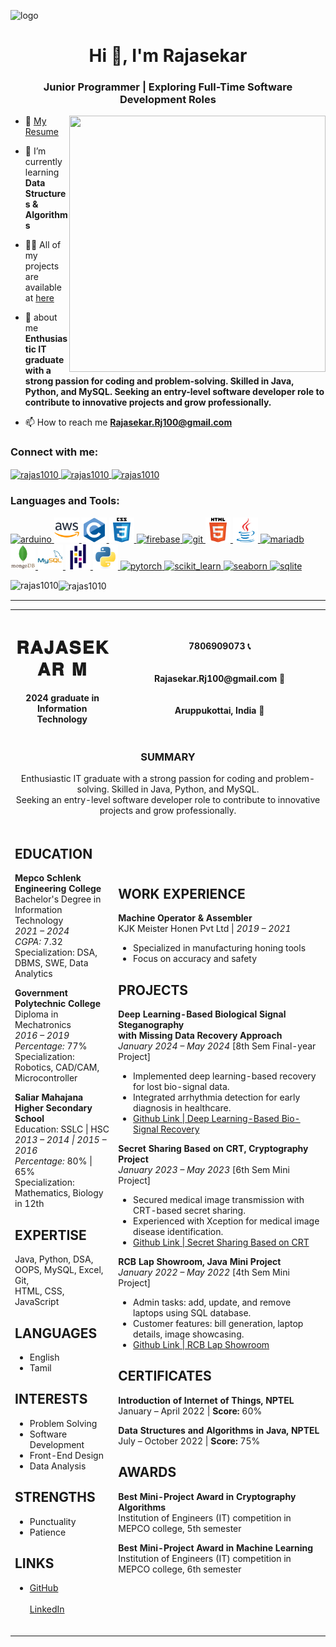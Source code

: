 ![logo](https://github.com/Rajas1010/Rajas1010/blob/main/RajCoverGif.gif)
<h1 align="center">Hi 👋, I'm Rajasekar</h1>
<h3 align="center">Junior Programmer | Exploring Full-Time Software Development Roles</h3>
<img align="right" width="410" height="410" src="https://leetcode.card.workers.dev/Rajas1010?theme=unicorn&font=&extension=activity"></img>

- 📝  [My Resume](https://rajas1010.github.io/Resume/)
  
- 🌱 I’m currently learning **Data Structures & Algorithms**

- 👨‍💻 All of my projects are available at [here](https://github.com/Rajas1010?tab=repositories)

- 💬 about me **Enthusiastic IT graduate with a strong passion for coding and problem-solving. Skilled in Java, Python, and MySQL. Seeking an entry-level software developer role to contribute to innovative projects and grow professionally.**

- 📫 How to reach me **Rajasekar.Rj100@gmail.com**

<h3 align="left">Connect with me:</h3>
<p align="left">
	<a href="https://linkedin.com/in/rajas1010" target="blank">
		<img align="center" src="https://raw.githubusercontent.com/rahuldkjain/github-profile-readme-generator/master/src/images/icons/Social/linked-in-alt.svg" alt="rajas1010" height="30" width="40"/>
	</a>
	<a href="https://www.hackerrank.com/rajas1010" target="blank">
		<img align="center" src="https://raw.githubusercontent.com/rahuldkjain/github-profile-readme-generator/master/src/images/icons/Social/hackerrank.svg" alt="rajas1010" height="30" width="40"/>
	</a>
	<a href="https://www.leetcode.com/rajas1010" target="blank">
		<img align="center" src="https://raw.githubusercontent.com/rahuldkjain/github-profile-readme-generator/master/src/images/icons/Social/leet-code.svg" alt="rajas1010" height="30" width="40"/>
	</a>
</p>
<h3 align="left">Languages and Tools:</h3>
<p align="left">
	<a href="https://www.arduino.cc/" target="_blank" rel="noreferrer">
		<img src="https://cdn.worldvectorlogo.com/logos/arduino-1.svg" alt="arduino" width="40" height="40"/>
	</a>
	<a href="https://aws.amazon.com" target="_blank" rel="noreferrer">
		<img src="https://raw.githubusercontent.com/devicons/devicon/master/icons/amazonwebservices/amazonwebservices-original-wordmark.svg" alt="aws" width="40" height="40"/>
	</a>
	<a href="https://www.cprogramming.com/" target="_blank" rel="noreferrer">
		<img src="https://raw.githubusercontent.com/devicons/devicon/master/icons/c/c-original.svg" alt="c" width="40" height="40"/>
	</a>
	<a href="https://www.w3schools.com/css/" target="_blank" rel="noreferrer">
		<img src="https://raw.githubusercontent.com/devicons/devicon/master/icons/css3/css3-original-wordmark.svg" alt="css3" width="40" height="40"/>
	</a>
	<a href="https://firebase.google.com/" target="_blank" rel="noreferrer">
		<img src="https://www.vectorlogo.zone/logos/firebase/firebase-icon.svg" alt="firebase" width="40" height="40"/>
	</a>
	<a href="https://git-scm.com/" target="_blank" rel="noreferrer">
		<img src="https://www.vectorlogo.zone/logos/git-scm/git-scm-icon.svg" alt="git" width="40" height="40"/>
	</a>
	<a href="https://www.w3.org/html/" target="_blank" rel="noreferrer">
		<img src="https://raw.githubusercontent.com/devicons/devicon/master/icons/html5/html5-original-wordmark.svg" alt="html5" width="40" height="40"/>
	</a>
	<a href="https://www.java.com" target="_blank" rel="noreferrer">
		<img src="https://raw.githubusercontent.com/devicons/devicon/master/icons/java/java-original.svg" alt="java" width="40" height="40"/>
	</a>
	<a href="https://mariadb.org/" target="_blank" rel="noreferrer">
		<img src="https://www.vectorlogo.zone/logos/mariadb/mariadb-icon.svg" alt="mariadb" width="40" height="40"/>
	</a>
	<a href="https://www.mongodb.com/" target="_blank" rel="noreferrer">
		<img src="https://raw.githubusercontent.com/devicons/devicon/master/icons/mongodb/mongodb-original-wordmark.svg" alt="mongodb" width="40" height="40"/>
	</a>
	<a href="https://www.mysql.com/" target="_blank" rel="noreferrer">
		<img src="https://raw.githubusercontent.com/devicons/devicon/master/icons/mysql/mysql-original-wordmark.svg" alt="mysql" width="40" height="40"/>
	</a>
	<a href="https://pandas.pydata.org/" target="_blank" rel="noreferrer">
		<img src="https://raw.githubusercontent.com/devicons/devicon/2ae2a900d2f041da66e950e4d48052658d850630/icons/pandas/pandas-original.svg" alt="pandas" width="40" height="40"/>
	</a>
	<a href="https://www.python.org" target="_blank" rel="noreferrer">
		<img src="https://raw.githubusercontent.com/devicons/devicon/master/icons/python/python-original.svg" alt="python" width="40" height="40"/>
	</a>
	<a href="https://pytorch.org/" target="_blank" rel="noreferrer">
		<img src="https://www.vectorlogo.zone/logos/pytorch/pytorch-icon.svg" alt="pytorch" width="40" height="40"/>
	</a>
	<a href="https://scikit-learn.org/" target="_blank" rel="noreferrer">
		<img src="https://upload.wikimedia.org/wikipedia/commons/0/05/Scikit_learn_logo_small.svg" alt="scikit_learn" width="40" height="40"/>
	</a>
	<a href="https://seaborn.pydata.org/" target="_blank" rel="noreferrer">
		<img src="https://seaborn.pydata.org/_images/logo-mark-lightbg.svg" alt="seaborn" width="40" height="40"/>
	</a>
	<a href="https://www.sqlite.org/" target="_blank" rel="noreferrer">
		<img src="https://www.vectorlogo.zone/logos/sqlite/sqlite-icon.svg" alt="sqlite" width="40" height="40"/>
	</a>
</p>
<p>
	<img align="left" src="https://github-readme-stats.vercel.app/api/top-langs?username=rajas1010&show_icons=true&locale=en&layout=compact" alt="rajas1010"/>

<p>
	<img align="center" src="https://github-readme-streak-stats.herokuapp.com/?user=rajas1010&" alt="rajas1010"/>
</p>

---

<table align="center">
  <tr>
    <th>
      <h1> 𝐑 𝐀 𝐉 𝐀 𝐒 𝐄 𝐊 𝐀 𝐑   𝐌 </h1>
      <p > 2024 graduate in Information Technology</p>
    </th>
    <th text-align="right"><br>
	                      7806909073 📞<br><br>
     	               Rajasekar.Rj100@gmail.com 📧<br><br>
	                   Aruppukottai, India 📍<br><br>
    </th>
  </tr> 
<tr rowspan="2">
	<td colspan="2">
		<h3 align="center">SUMMARY</h3>
		<p align="center">Enthusiastic IT graduate with a strong passion for coding and problem-solving. Skilled in Java, Python, and MySQL.<br> Seeking an entry-level software developer role to contribute to innovative projects and grow professionally.</p>
	</td>
</tr>
  <tr>
    <td >
	    
## EDUCATION
**Mepco Schlenk Engineering College**  
Bachelor's Degree in Information Technology  
*2021 – 2024*  
*CGPA:* 7.32  
Specialization: DSA, DBMS, SWE, Data Analytics

**Government Polytechnic College**  
Diploma in Mechatronics  
*2016 – 2019*  
*Percentage:* 77%  
Specialization: Robotics, CAD/CAM, Microcontroller

**Saliar Mahajana Higher Secondary School**  
Education: SSLC | HSC  
*2013 – 2014 | 2015 – 2016*  
*Percentage:* 80% | 65%  
Specialization: Mathematics, Biology in 12th

## EXPERTISE
Java, Python, DSA, OOPS, MySQL, Excel, Git,<br> HTML, CSS, JavaScript

## LANGUAGES
- English
- Tamil

## INTERESTS
- Problem Solving
- Software Development
- Front-End Design
- Data Analysis

## STRENGTHS
- Punctuality
- Patience

## LINKS
- [GitHub](https://www.github.com/Rajas1010)       [LinkedIn](https://www.linkedin.com/in/rajas1010/) <br><br>
</td>
<td>

## WORK EXPERIENCE
**Machine Operator & Assembler**  
KJK Meister Honen Pvt Ltd | *2019 – 2021*  
- Specialized in manufacturing honing tools  
- Focus on accuracy and safety  

## PROJECTS
**Deep Learning-Based Biological Signal Steganography<br> with Missing Data Recovery Approach**  
*January 2024 – May 2024* [8th Sem Final-year Project]  
- Implemented deep learning-based recovery for lost bio-signal data.  
- Integrated arrhythmia detection for early diagnosis in healthcare.  
- [Github Link | Deep Learning-Based Bio-Signal Recovery](https://github.com/Rajas1010/DEEP-LEARNING-BASED-BIOLOGICAL-SIGNAL-STEGANOGRAPHY-WITH-MISSING-DATA-RECOVERY-APPROACH)  

**Secret Sharing Based on CRT, Cryptography Project**  
*January 2023 – May 2023* [6th Sem Mini Project]  
- Secured medical image transmission with CRT-based secret sharing.  
- Experienced with Xception for medical image disease identification.  
- [Github Link | Secret Sharing Based on CRT](https://github.com/Rajas1010/CRYPTO-DL)  

**RCB Lap Showroom, Java Mini Project**  
*January 2022 – May 2022* [4th Sem Mini Project]  
- Admin tasks: add, update, and remove laptops using SQL database.  
- Customer features: bill generation, laptop details, image showcasing.  
- [Github Link | RCB Lap Showroom](https://github.com/Rajas1010/RCB-Lap-World)  

## CERTIFICATES
**Introduction of Internet of Things, NPTEL**  
January – April 2022 | **Score:** 60%  

**Data Structures and Algorithms in Java, NPTEL**  
July – October 2022 | **Score:** 75%  

## AWARDS
**Best Mini-Project Award in Cryptography Algorithms**  
Institution of Engineers (IT) competition in MEPCO college, 5th semester  

**Best Mini-Project Award in Machine Learning**  
Institution of Engineers (IT) competition in MEPCO college, 6th semester  
<br>
</td>
  </tr>
</table>

